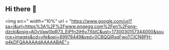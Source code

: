 ## Hi there 👋
<img src=" width="10%" url = "https://www.google.com/url?sa=i&url=https%3A%2F%2Fwww.pngegg.com%2Fen%2Fpng-dzcki&psig=AOvVaw0lpR73_EiPfn2jHtv7XblC&ust=1730030157344000&source=images&cd=vfe&opi=89978449&ved=0CBQQjRxqFwoTCICN8PH-q4kDFQAAAAAdAAAAABAE">
<!--
**shtenke/shtenke** is a ✨ _special_ ✨ repository because its `README.md` (this file) appears on your GitHub profile.

Here are some ideas to get you started:

- 🔭 I’m currently working on ...
- 🌱 I’m currently learning ...
- 👯 I’m looking to collaborate on ...
- 🤔 I’m looking for help with ...
- 💬 Ask me about ...
- 📫 How to reach me: ...
- 😄 Pronouns: ...
- ⚡ Fun fact: ...
-->
